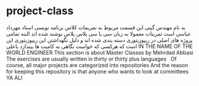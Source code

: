 # project-class
به نام مهندس گیتی 
این قسمت مربوط به تمریمات کلاس برنامه نویسی استاد مهرداد عباسی است
تمرینات معمولا به زبان سی یا سی پلاس پلاس  نوشته شده اند
 البته تمامی پروژه های اصلی در ریپوزیتوری دسته بندی شده اند
و دلیل نگهداشتن این ریپوزیتوری این است که هرکسی که خواست نگاهی به کامیت ها بیندازد
یاعلی
IN THE NAME OF THE WORLD ENGINEER
This section is about Master Classes by Mehrdad Abbasi
The exercises are usually written in thirty or thirty plus languages
  Of course, all major projects are categorized into repositories
And the reason for keeping this repository is that anyone who wants to look at committees
YA ALI

